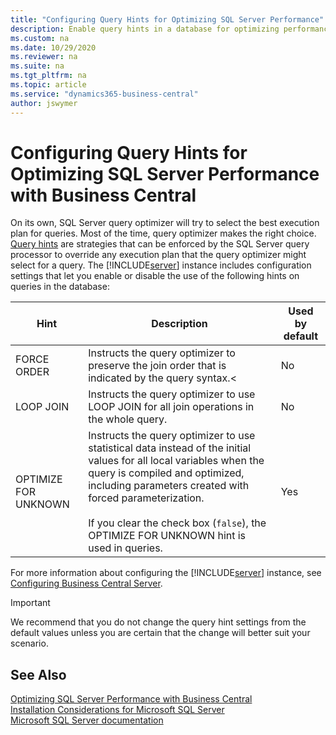```yaml
---
title: "Configuring Query Hints for Optimizing SQL Server Performance"
description: Enable query hints in a database for optimizing performance.
ms.custom: na
ms.date: 10/29/2020
ms.reviewer: na
ms.suite: na
ms.tgt_pltfrm: na
ms.topic: article
ms.service: "dynamics365-business-central"
author: jswymer
---
```

# Configuring Query Hints for Optimizing SQL Server Performance with Business Central

On its own, SQL Server query optimizer will try to select the best execution plan for queries. Most of the time, query optimizer makes the right choice. [Query hints](/sql/t-sql/queries/hints-transact-sql-query?view=sql-server-2017) are strategies that can be enforced by the SQL Server query processor to override any execution plan that the query optimizer might select for a query. The [!INCLUDE[server](../developer/includes/server.md)] instance includes configuration settings that let you enable or disable the use of the following hints on queries in the database:

|  Hint  |  Description  | Used by default |
|--------|---------------|--|
|FORCE ORDER|Instructs the query optimizer to preserve the join order that is indicated by the query syntax.<|No|
|LOOP JOIN|Instructs the query optimizer to use LOOP JOIN for all join operations in the whole query.|No|
|OPTIMIZE FOR UNKNOWN|Instructs the query optimizer to use statistical data instead of the initial values for all local variables when the query is compiled and optimized, including parameters created with forced parameterization.<br /><br />If you clear the check box (`false`), the OPTIMIZE FOR UNKNOWN hint is used in queries.|Yes|

For more information about configuring the [!INCLUDE[server](../developer/includes/server.md)] instance, see [Configuring Business Central Server](configure-server-instance.md#Database).

> [!IMPORTANT]
> We recommend that you do not change the query hint settings from the default values unless you are certain that the change will better suit your scenario.

## See Also
  
[Optimizing SQL Server Performance with Business Central](optimize-sql-server-performance.md)  
[Installation Considerations for Microsoft SQL Server](../deployment/installation-considerations-for-microsoft-sql-server.md)  
[Microsoft SQL Server documentation](https://go.microsoft.com/fwlink/?LinkId=253107)
